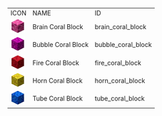 <table>
	<tablebody>
		<tr>
			<td>ICON</td>
			<td>NAME</td>
			<td>ID</td>
		</tr>
		<tr>
			<td><img src="../../mc_icon/buildingBlocks/coral_block/brain_coral_block.png"></td>
			<td>Brain Coral Block</td>
			<td>brain_coral_block</td>
		</tr>
		<tr>
			<td><img src="../../mc_icon/buildingBlocks/coral_block/bubble_coral_block.png"></td>
			<td>Bubble Coral Block</td>
			<td>bubble_coral_block</td>
		</tr>
		<tr>
			<td><img src="../../mc_icon/buildingBlocks/coral_block/fire_coral_block.png"></td>
			<td>Fire Coral Block</td>
			<td>fire_coral_block</td>
		</tr>
		<tr>
			<td><img src="../../mc_icon/buildingBlocks/coral_block/horn_coral_block.png"></td>
			<td>Horn Coral Block</td>
			<td>horn_coral_block</td>
		</tr>
		<tr>
			<td><img src="../../mc_icon/buildingBlocks/coral_block/tube_coral_block.png"></td>
			<td>Tube Coral Block</td>
			<td>tube_coral_block</td>
		</tr>
	</tablebody>
</table>